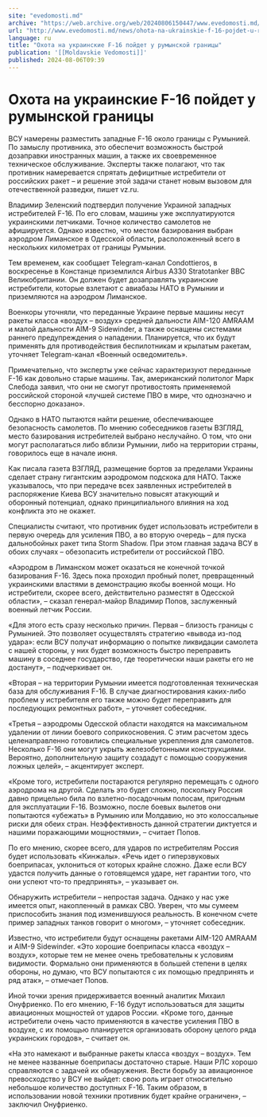 ```yaml
---
site: "evedomosti.md"
archive: "https://web.archive.org/web/20240806150447/www.evedomosti.md/news/ohota-na-ukrainskie-f-16-pojdet-u-rumynskoj-granicy"
url: "http://www.evedomosti.md/news/ohota-na-ukrainskie-f-16-pojdet-u-rumynskoj-granicy"
language: ru
title: "Охота на украинские F-16 пойдет у румынской границы"
publication: '[[Moldavskie Vedomosti]]'
published: 2024-08-06T09:39
---
```


# Охота на украинские F-16 пойдет у румынской границы

ВСУ намерены разместить западные F-16 около границы с Румынией. По замыслу противника, это обеспечит возможность быстрой дозаправки иностранных машин, а также их своевременное техническое обслуживание. Эксперты также полагают, что так противник намеревается спрятать дефицитные истребители от российских ракет – и решение этой задачи станет новым вызовом для отечественной разведки, пишет vz.ru.

Владимир Зеленский подтвердил получение Украиной западных истребителей F-16. По его словам, машины уже эксплуатируются украинскими летчиками. Точное количество самолетов не афишируется. Однако известно, что местом базирования выбран аэродром Лиманское в Одесской области, расположенный всего в нескольких километрах от границы Румынии.

Тем временем, как сообщает Telegram-канал Condottieros, в воскресенье в Констанце приземлился Airbus A330 Stratotanker ВВС Великобритании. Он должен будет дозаправлять украинские истребители, которые взлетают с авиабазы НАТО в Румынии и приземляются на аэродром Лиманское.

Военкоры уточняли, что переданные Украине первые машины несут ракеты класса «воздух – воздух» средней дальности AIM-120 AMRAAM и малой дальности AIM-9 Sidewinder, а также оснащены системами раннего предупреждения о нападении. Планируется, что их будут применять для противодействия беспилотникам и крылатым ракетам, уточняет Telegram-канал «Военный осведомитель».

Примечательно, что эксперты уже сейчас характеризуют переданные F-16 как довольно старые машины. Так, американский политолог Марк Слебода заявил, что они не смогут противостоять применяемой российской стороной «лучшей системе ПВО в мире, что однозначно и бесспорно доказано».

Однако в НАТО пытаются найти решение, обеспечивающее безопасность самолетов. По мнению собеседников газеты ВЗГЛЯД, место базирования истребителей выбрано неслучайно. О том, что они могут располагаться либо вблизи Румынии, либо на территории страны, говорилось еще в начале июня.

Как писала газета ВЗГЛЯД, размещение бортов за пределами Украины сделает страну гигантским аэродромом подскока для НАТО. Также указывалось, что при передаче всех заявленных истребителей в распоряжение Киева ВСУ значительно повысят атакующий и оборонный потенциал, однако принципиального влияния на ход конфликта это не окажет.

Специалисты считают, что противник будет использовать истребители в первую очередь для усиления ПВО, а во вторую очередь – для пуска дальнобойных ракет типа Storm Shadow. При этом главная задача ВСУ в обоих случаях – обезопасить истребители от российской ПВО.

«Аэродром в Лиманском может оказаться не конечной точкой базирования F-16. Здесь пока проходил пробный полет, превращенный украинскими властями в демонстрацию якобы военной мощи. Но истребители, скорее всего, действительно разместят в Одесской области», – сказал генерал-майор Владимир Попов, заслуженный военный летчик России.

«Для этого есть сразу несколько причин. Первая – близость границы с Румынией. Это позволяет осуществлять стратегию «вывода из-под удара»: если ВСУ получат информацию о попытке ликвидации самолета с нашей стороны, у них будет возможность быстро переправить машину в соседнее государство, где теоретически наши ракеты его не достанут», – подчеркивает он.

«Вторая – на территории Румынии имеется подготовленная техническая база для обслуживания F-16. В случае диагностирования каких-либо проблем у истребителя его также можно будет переправить для последующих ремонтных работ», – уточняет собеседник.

«Третья – аэродромы Одесской области находятся на максимальном удалении от линии боевого соприкосновения. С этим расчетом здесь целенаправленно готовились специальные укрепления для самолетов. Несколько F-16 они могут укрыть железобетонными конструкциями. Вероятно, дополнительную защиту создадут с помощью сооружения ложных целей», – акцентирует эксперт.

«Кроме того, истребители постараются регулярно перемещать с одного аэродрома на другой. Сделать это будет сложно, поскольку Россия давно прицельно била по взлетно-посадочным полосам, пригодным для эксплуатации F-16. Возможно, после боевых вылетов они попытаются «убежать» в Румынию или Молдавию, но это колоссальные риски для обеих стран. Неэффективность данной стратегии диктуется и нашими поражающими мощностями», – считает Попов.

По его мнению, скорее всего, для ударов по истребителям Россия будет использовать «Кинжалы». «Речь идет о гиперзвуковых боеприпасах, уклониться от которых крайне сложно. Даже если ВСУ удастся получить данные о готовящемся ударе, нет гарантии того, что они успеют что-то предпринять», – указывает он.

Обнаружить истребители – непростая задача. Однако у нас уже имеется опыт, накопленный в рамках СВО. Уверен, что мы сумеем приспособить знания под изменившуюся реальность. В конечном счете пример западных танков говорит о многом», – уточняет собеседник.

Известно, что истребители будут оснащены ракетами AIM-120 AMRAAM и AIM-9 Sidewinder. «Это хорошие боеприпасы класса «воздух – воздух», которые тем не менее очень требовательны к условиям видимости. Формально они применяются в большей степени в целях обороны, но думаю, что ВСУ попытаются с их помощью предпринять и ряд атак», – отмечает Попов.

Иной точки зрения придерживается военный аналитик Михаил Онуфриенко. По его мнению, F-16 будут использоваться для защиты авиационных мощностей от ударов России. «Кроме того, данные истребители очень часто применяются в качестве усиления ПВО в воздухе, с их помощью планируется организовать оборону целого ряда украинских городов», – считает он.

«На это намекают и выбранные ракеты класса «воздух – воздух». Тем не менее названные боеприпасы достаточно старые. Наши РЛС хорошо справляются с задачей их обнаружения. Вести борьбу за авиационное превосходство у ВСУ не выйдет: свою роль играет относительно небольшое количество доступных F-16. Таким образом, в использовании новой техники противник будет крайне ограничен», – заключил Онуфриенко.